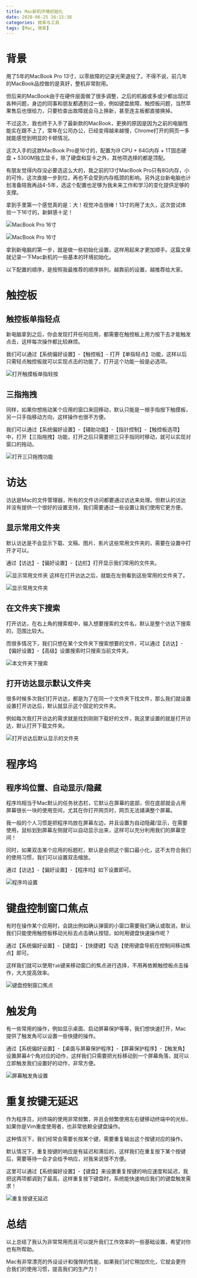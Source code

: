 ```yaml
---
title: Mac新机环境初始化
date: 2020-06-25 16:15:38
categories: 效率与工具
tags: [Mac, 效率]
---
```


# 背景

用了5年的MacBook Pro 13寸，以零故障的记录光荣退役了。不得不说，前几年的MacBook品控做的是真好，整机非常耐用。

但后来的MacBook由于在硬件层面做了很多调整，之后的机器或多或少都出现过各种问题，身边的同事和朋友都遇到过一些，例如键盘故障、触控板问题，当然苹果售后也很给力，只要检查出故障就会马上换新，甚至连主板都直接换掉。

不过这次，我也终于入手了最新款的MacBook，更换的原因是因为之前的电脑性能实在跟不上了，常年在公司办公，已经变得越来越慢，Chrome打开的网页一多就能感觉到明显的卡顿情况。

这次入手的这款MacBook Pro是16寸的，配置为i9 CPU + 64G内存 + 1T固态硬盘 + 5300M独立显卡，除了硬盘和显卡之外，其他项选择的都是顶配。

有朋友觉得内存没必要选这么大的，我之前的13寸MacBook Pro只有8G内存，小的可怜，这次直接一步到位，再也不会受到内存瓶颈的影响。另外这台新电脑也计划准备陪我再战4-5年，选这个配置也足够为我未来工作和学习的变化提供足够的支撑。

拿到手里第一个感觉真的是：大！视觉冲击很棒！13寸的用了太久，这次尝试体验一下16寸的，新鲜感十足！

![MacBook Pro 16寸](https://kaito-blog-1253469779.cos.ap-beijing.myqcloud.com/2020/06/15930790973233.jpeg)


![MacBook Pro 16寸](https://kaito-blog-1253469779.cos.ap-beijing.myqcloud.com/2020/06/15930790973240.jpeg)

<!-- more -->

拿到新电脑的第一步，就是做一些初始化设置，这样用起来才更加顺手。这篇文章就记录一下Mac新机的一些基本的环境初始化。

以下配置的顺序，是按照我最推荐的顺序排列，越靠前的设置，越推荐给大家。

# 触控板

## 触控板单指轻点

新电脑拿到之后，你会发现打开任何应用，都需要在触控板上用力按下去才能触发点击，这样每次操作都比较麻烦。

我们可以通过【系统偏好设置】-【触控板】- 打开【单指轻点】功能，这样以后只需轻点触控板就可以实现点击的功能了，打开这个功能一般是必选项。

![打开触摸板单指轻按](https://kaito-blog-1253469779.cos.ap-beijing.myqcloud.com/2020/06/15930790973974.png)

## 三指拖拽

同样，如果你想拖动某个应用的窗口来回移动，默认只能是一根手指按下触摸板，另一只手指移动方向，这样操作也很不方便。

我们可以通过【系统偏好设置】-【辅助功能】-【指针控制】-【触控板选项】中，打开【三指拖拽】功能，打开之后只需要把三只手指同时移动，就可以实现对窗口的拖动。

![打开三只拖拽功能](https://kaito-blog-1253469779.cos.ap-beijing.myqcloud.com/2020/06/15930790973981.png)

# 访达

访达是Mac的文件管理器，所有的文件访问都要通过访达来处理。但默认的访达并没有提供一个很好的设置支持，我们需要通过一些设置让我们使用它更方便。

## 显示常用文件夹

默认访达是不会显示下载、文稿、图片、影片这些常用文件夹的，需要在设置中打开才可以。

通过【访达】-【偏好设置】-【边栏】打开显示我们常用的文件夹。

![显示常用文件夹](https://kaito-blog-1253469779.cos.ap-beijing.myqcloud.com/2020/06/15930790973990.png)
这样在打开访达之后，就能在左侧看到这些常用的文件夹了。

![显示常用文件夹](https://kaito-blog-1253469779.cos.ap-beijing.myqcloud.com/2020/06/15930790973996.png)

## 在文件夹下搜索

打开访达，在右上角的搜索框中，输入想要搜索的文件名，默认是整个访达下搜索的，范围比较大。

而很多情况下，我们只想在某个文件夹下搜索想要的文件，可以通过【访达】-【偏好设置】-【高级】设置搜索时只搜索当前文件夹。

![本文件夹下搜索](https://kaito-blog-1253469779.cos.ap-beijing.myqcloud.com/2020/06/15930790974002.png)

## 打开访达显示默认文件夹

很多时候多次我们打开访达，都是为了在同一个文件夹下找文件，那么我们就设置设置打开访达后，默认就显示这个固定的文件夹。

例如每次我打开访达的需求就是找到刚刚下载好的文件，我这里设置的就是打开访达，默认打开下载文件夹。

![打开访达后默认显示的文件夹](https://kaito-blog-1253469779.cos.ap-beijing.myqcloud.com/2020/06/15930790974008.png)

# 程序坞

## 程序坞位置、自动显示/隐藏

程序坞相当于Mac默认的任务状态栏，它默认在屏幕的底部，但在底部就会占用屏幕很长一块的使用空间，尤其在你打开网页时，网页无法铺满整个屏幕。

我一般的个人习惯是把程序坞放在屏幕左边，并且设置为自动隐藏/显示，在需要使用，鼠标划到屏幕左侧就可以自动显示出来，这样可以充分利用我们的屏幕空间！

同时，如果双击某个应用的标题栏，默认是会把这个窗口最小化，这不太符合我们的使用习惯，我们可以设置双击缩放。

通过【访达】-【偏好设置】-【程序坞】如下设置即可。

![程序坞设置](https://kaito-blog-1253469779.cos.ap-beijing.myqcloud.com/2020/06/15930790974013.png)

# 键盘控制窗口焦点

有时在操作某个应用时，会跳出例如确认弹窗的小窗口需要我们确认或取消，默认我们只能使用触控板移动光标去点击确认按钮，如何用键盘快速操作呢？

通过【系统偏好设置】-【键盘】-【快捷键】勾选【使用键盘导航在控制间移动焦点】即可。

这样我们就可以使用`Tab`键来移动窗口的焦点进行选择，不用再依赖触控板点击操作，大大提高效率。

![键盘控制窗口焦点](https://kaito-blog-1253469779.cos.ap-beijing.myqcloud.com/2020/06/15930790974018.png)

# 触发角

有一些常用的操作，例如显示桌面、启动屏幕保护等等，我们想快速打开，Mac提供了触发角可以设置一些快捷的操作。

通过【系统偏好设置】-【桌面与屏幕保护程序】-【屏幕保护程序】-【触发角】设置屏幕4个角对应的动作，这样我们只需要把光标移动到一个屏幕角落，就可以立即触发我们设置好的动作，非常方便。

![屏幕触发角设置](https://kaito-blog-1253469779.cos.ap-beijing.myqcloud.com/2020/06/15930790974023.png)

# 重复按键无延迟

作为程序员，对终端的使用非常频繁，并且会频繁使用左右键移动终端中的光标，如果你是Vim重度使用者，也非常依赖全键盘操作。

这种情况下，我们经常会需要长按某个键，需要重复输出这个按键对应的操作。

默认情况下，重复按键的响应是有延迟和滞后的，这样我们在重复按下某个按键后，需要等待一会才会给予响应，对我来说很不方便。

这里可以通过【系统偏好设置】-【键盘】来设置重复按键的响应速度和延迟，我把这两项都调到了最高，这样重复按下键盘时，系统能快速响应我们的键盘触发需求！

![重复按键无延迟](https://kaito-blog-1253469779.cos.ap-beijing.myqcloud.com/2020/06/15930790974028.png)

# 总结

以上总结了我认为非常常用而且可以提升我们工作效率的一些基础设置，希望对你也有所帮助。

Mac有非常漂亮的外设设计和强悍的性能，如果我们对它稍加优化，它就会更符合我们的使用习惯，提高我们的生产力！
